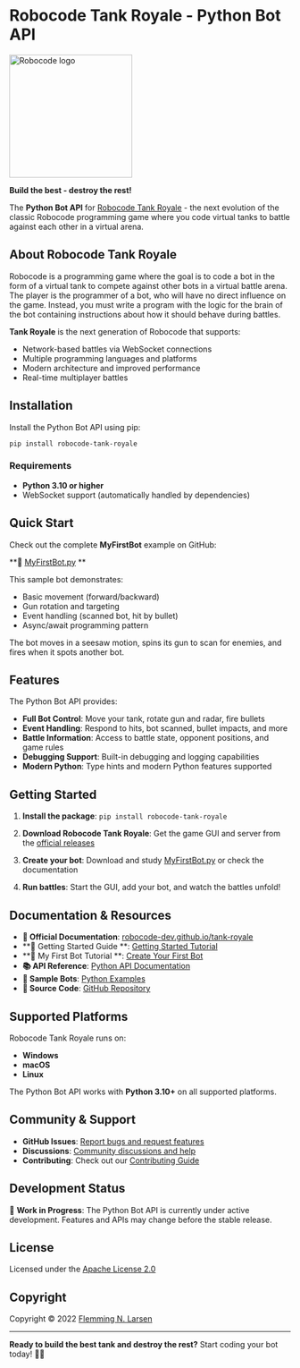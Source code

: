 # Robocode Tank Royale - Python Bot API

<img src="https://github.com/robocode-dev/tank-royale/raw/master/gfx/Logo/Robocode-logo.svg" width="220" alt="Robocode logo">

**Build the best - destroy the rest!**

The **Python Bot API** for [Robocode Tank Royale](https://robocode-dev.github.io/tank-royale/) - the next evolution of
the classic Robocode programming game where you code virtual tanks to battle against each other in a virtual arena.

## About Robocode Tank Royale

Robocode is a programming game where the goal is to code a bot in the form of a virtual tank to compete against other
bots in a virtual battle arena. The player is the programmer of a bot, who will have no direct influence on the game.
Instead, you must write a program with the logic for the brain of the bot containing instructions about how it should
behave during battles.

**Tank Royale** is the next generation of Robocode that supports:

- Network-based battles via WebSocket connections
- Multiple programming languages and platforms
- Modern architecture and improved performance
- Real-time multiplayer battles

## Installation

Install the Python Bot API using pip:

```shell
pip install robocode-tank-royale
```

### Requirements

- **Python 3.10 or higher**
- WebSocket support (automatically handled by dependencies)

## Quick Start

Check out the complete **MyFirstBot** example on GitHub:

**📁 [MyFirstBot.py](https://github.com/robocode-dev/tank-royale/blob/master/sample-bots/python/MyFirstBot/MyFirstBot.py)
**

This sample bot demonstrates:

- Basic movement (forward/backward)
- Gun rotation and targeting
- Event handling (scanned bot, hit by bullet)
- Async/await programming pattern

The bot moves in a seesaw motion, spins its gun to scan for enemies, and fires when it spots another bot.

## Features

The Python Bot API provides:

- **Full Bot Control**: Move your tank, rotate gun and radar, fire bullets
- **Event Handling**: Respond to hits, bot scanned, bullet impacts, and more
- **Battle Information**: Access to battle state, opponent positions, and game rules
- **Debugging Support**: Built-in debugging and logging capabilities
- **Modern Python**: Type hints and modern Python features supported

## Getting Started

1. **Install the package**: `pip install robocode-tank-royale`

2. **Download Robocode Tank Royale**: Get the game GUI and server from
   the [official releases](https://github.com/robocode-dev/tank-royale/releases)

3. **Create your bot**: Download and
   study [MyFirstBot.py](https://github.com/robocode-dev/tank-royale/blob/master/sample-bots/python/MyFirstBot/MyFirstBot.py)
   or check the documentation

4. **Run battles**: Start the GUI, add your bot, and watch the battles unfold!

## Documentation & Resources

- **📖 Official Documentation**: [robocode-dev.github.io/tank-royale](https://robocode-dev.github.io/tank-royale/)
- **🚀 Getting Started Guide
  **: [Getting Started Tutorial](https://robocode-dev.github.io/tank-royale/tutorial/getting-started)
- **🤖 My First Bot Tutorial
  **: [Create Your First Bot](https://robocode-dev.github.io/tank-royale/tutorial/my-first-bot.html)
- **📚 API Reference**: [Python API Documentation](https://robocode-dev.github.io/tank-royale/api/apis.html)
- **🤖 Sample Bots**: [Python Examples](https://github.com/robocode-dev/tank-royale/tree/master/sample-bots/python)
- **💾 Source Code**: [GitHub Repository](https://github.com/robocode-dev/tank-royale/tree/main/bot-api/python)

## Supported Platforms

Robocode Tank Royale runs on:

- **Windows**
- **macOS**
- **Linux**

The Python Bot API works with **Python 3.10+** on all supported platforms.

## Community & Support

- **GitHub Issues**: [Report bugs and request features](https://github.com/robocode-dev/tank-royale/issues)
- **Discussions**: [Community discussions and help](https://github.com/robocode-dev/tank-royale/discussions)
- **Contributing**: Check out
  our [Contributing Guide](https://github.com/robocode-dev/tank-royale/blob/master/CONTRIBUTING.md)

## Development Status

🚧 **Work in Progress**: The Python Bot API is currently under active development. Features and APIs may change before
the stable release.

## License

Licensed under the [Apache License 2.0](https://github.com/robocode-dev/tank-royale/blob/master/LICENSE)

## Copyright

Copyright © 2022 [Flemming N. Larsen](https://github.com/flemming-n-larsen)

---

**Ready to build the best tank and destroy the rest?** Start coding your bot today! 🚀🎯